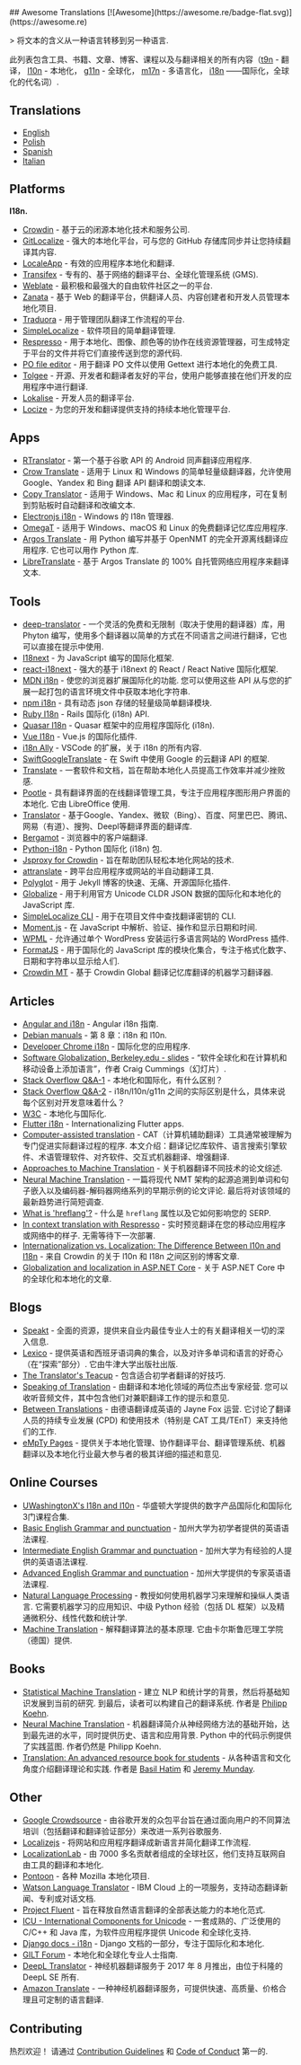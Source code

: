 <div class="github-widget" data-repo="mbiesiad/awesome-translations"></div>
<script async src="https://pagead2.googlesyndication.com/pagead/js/adsbygoogle.js"></script><ins class="adsbygoogle" style="display:block" data-ad-client="ca-pub-6890694312814945" data-ad-slot="5473692530" data-ad-format="auto"  data-full-width-responsive="true"></ins><script>(adsbygoogle = window.adsbygoogle || []).push({});</script>
## Awesome Translations [![Awesome](https://awesome.re/badge-flat.svg)](https://awesome.re)

&gt; 将文本的含义从一种语言转移到另一种语言.

此列表包含工具、书籍、文章、博客、课程以及与翻译相关的所有内容（[t9n](https://en.wikipedia.org/wiki/Translation) - 翻译， [l10n](https://en.wikipedia.org/wiki/Language_localisation) - 本地化， [g11n](https://en.wikipedia.org/wiki/Language_localisation#Globalisation_versus_localisation) - 全球化， [m17n](https://www.definify.com/word/multilingualization#:~:text=Noun,into%2C%20or%20for%20multiple%20languages) - 多语言化， [i18n](https://en.wikipedia.org/wiki/Language_localisation#Globalisation_versus_localisation) ——国际化，全球化的代名词）.



## Translations

- [English](https://github.com/mbiesiad/awesome-translations)
- [Polish](https://github.com/mbiesiad/awesome-translations/tree/pl_PL)
- [Spanish](https://web.archive.org/web/20220511155347/https://github.com/JoseDeFreitas/awesome-translations/tree/es_ES)
- [Italian](https://github.com/niedev/awesome-translations/tree/it_IT)

## Platforms

**I18n.**

- [Crowdin](https://crowdin.com/) - 基于云的闭源本地化技术和服务公司.
- [GitLocalize](https://gitlocalize.com/) - 强大的本地化平台，可与您的 GitHub 存储库同步并让您持续翻译其内容.
- [LocaleApp](https://www.localeapp.com/) - 有效的应用程序本地化和翻译.
- [Transifex](https://www.transifex.com/) - 专有的、基于网络的翻译平台、全球化管理系统 (GMS).
- [Weblate](https://weblate.org/) - 最积极和最强大的自由软件社区之一的平台.
- [Zanata](http://zanata.org/) - 基于 Web 的翻译平台，供翻译人员、内容创建者和开发人员管理本地化项目.
- [Traduora](https://github.com/traduora/traduora) - 用于管理团队翻译工作流程的平台.
- [SimpleLocalize](https://simplelocalize.io) - 软件项目的简单翻译管理.
- [Respresso](https://respresso.io/) - 用于本地化、图像、颜色等的协作在线资源管理器，可生成特定于平台的文件并将它们直接传送到您的源代码.
- [PO file editor](https://pofile.net/free-po-editor) - 用于翻译 PO 文件以使用 Gettext 进行本地化的免费工具.
- [Tolgee](https://tolgee.io) - 开源、开发者和翻译者友好的平台，使用户能够直接在他们开发的应用程序中进行翻译.
- [Lokalise](https://lokalise.com/) - 开发人员的翻译平台.
- [Locize](https://locize.com/) - 为您的开发和翻译提供支持的持续本地化管理平台.

## Apps

- [RTranslator](https://github.com/niedev/RTranslator) - 第一个基于谷歌 API 的 Android 同声翻译应用程序.
- [Crow Translate](https://github.com/crow-translate/crow-translate) - 适用于 Linux 和 Windows 的简单轻量级翻译器，允许使用 Google、Yandex 和 Bing 翻译 API 翻译和朗读文本.
- [Copy Translator](https://github.com/CopyTranslator/CopyTranslator) - 适用于 Windows、Mac 和 Linux 的应用程序，可在复制到剪贴板时自动翻译和改编文本.
- [Electronjs i18n](https://www.electronjs.org/apps/i18n-manager) - Windows 的 I18n 管理器.
- [OmegaT](https://omegat.org/) - 适用于 Windows、macOS 和 Linux 的免费翻译记忆库应用程序.
- [Argos Translate](https://github.com/argosopentech/argos-translate)  - 用 Python 编写并基于 OpenNMT 的完全开源离线翻译应用程序. 它也可以用作 Python 库.
- [LibreTranslate](https://github.com/uav4geo/LibreTranslate) - 基于 Argos Translate 的 100% 自托管网络应用程序来翻译文本.

## Tools

- [deep-translator](https://github.com/nidhaloff/deep-translator) - 一个灵活的免费和无限制（取决于使用的翻译器）库，用 Phyton 编写，使用多个翻译器以简单的方式在不同语言之间进行翻译，它也可以直接在提示中使用.
- [I18next](https://www.i18next.com/) - 为 JavaScript 编写的国际化框架.
- [react-i18next](https://react.i18next.com/) - 强大的基于 i18next 的 React / React Native 国际化框架.
- [MDN i18n](https://developer.mozilla.org/en-US/docs/Mozilla/Add-ons/WebExtensions/API/i18n)  - 使您的浏览器扩展国际化的功能. 您可以使用这些 API 从与您的扩展一起打包的语言环境文件中获取本地化字符串.
- [npm i18n](https://www.npmjs.com/package/i18n) - 具有动态 json 存储的轻量级简单翻译模块.
- [Ruby I18n](https://guides.rubyonrails.org/i18n.html) - Rails 国际化 (i18n) API.
- [Quasar I18n](https://quasar.dev/options/app-internationalization) - Quasar 框架中的应用程序国际化 (i18n).
- [Vue I18n](https://kazupon.github.io/vue-i18n/) - Vue.js 的国际化插件.
- [i18n Ally](https://github.com/antfu/i18n-ally) - VSCode 的扩展，关于 i18n 的所有内容.
- [SwiftGoogleTranslate](https://github.com/maximbilan/SwiftGoogleTranslate) - 在 Swift 中使用 Google 的云翻译 API 的框架.
- [Translate](https://github.com/translate/translate) - 一套软件和文档，旨在帮助本地化人员提高工作效率并减少挫败感.
- [Pootle](https://github.com/translate/pootle)  - 具有翻译界面的在线翻译管理工具，专注于应用程序图形用户界面的本地化. 它由 LibreOffice 使用.
- [Translator](https://github.com/UlionTse/translators) - 基于Google、Yandex、微软（Bing）、百度、阿里巴巴、腾讯、网易（有道）、搜狗、Deepl等翻译界面的翻译库.
- [Bergamot](https://github.com/browsermt) - 浏览器中的客户端翻译.
- [Python-i18n](https://pypi.org/project/python-i18n/) - Python 国际化 (i18n) 包.
- [Jsproxy for Crowdin](https://store.crowdin.com/products/crowdin-proxy-translator) - 旨在帮助团队轻松本地化网站的技术.
- [attranslate](https://github.com/fkirc/attranslate) - 跨平台应用程序或网站的半自动翻译工具.
- [Polyglot](https://github.com/untra/polyglot) - 用于 Jekyll 博客的快速、无痛、开源国际化插件.
- [Globalize](https://github.com/globalizejs/globalize) - 用于利用官方 Unicode CLDR JSON 数据的国际化和本地化的 JavaScript 库.
- [SimpleLocalize CLI](https://github.com/simplelocalize/simplelocalize-cli) - 用于在项目文件中查找翻译密钥的 CLI.
- [Moment.js](https://momentjs.com/) - 在 JavaScript 中解析、验证、操作和显示日期和时间.
- [WPML](https://wpml.org/) - 允许通过单个 WordPress 安装运行多语言网站的 WordPress 插件.
- [FormatJS](https://formatjs.io/) - 用于国际化的 JavaScript 库的模块化集合，专注于格式化数字、日期和字符串以显示给人们.
- [Crowdin MT](https://store.crowdin.com/crowdin-mt) - 基于 Crowdin Global 翻译记忆库翻译的机器学习翻译器.

## Articles

- [Angular and i18n](https://angular.io/guide/i18n) - Angular i18n 指南.
- [Debian manuals](https://www.debian.org/doc/manuals/debian-reference/ch08.en.html) - 第 8 章：i18n 和 l10n.
- [Developer Chrome i18n](https://developer.chrome.com/webstore/i18n) - 国际化您的应用程序.
- [Software Globalization, Berkeley.edu - slides](https://lx.berkeley.edu/sites/default/files/berkeleylinguisticsdeptg11ncldr.pdf) - “软件全球化和在计算机和移动设备上添加语言”，作者 Craig Cummings（幻灯片）.
- [Stack Overflow Q&A-1](https://stackoverflow.com/questions/506743/localization-and-internationalization-whats-the-difference) - 本地化和国际化，有什么区别？
- [Stack Overflow Q&A-2](https://stackoverflow.com/questions/754520/what-is-the-actual-differences-between-i18n-l10n-g11n-and-specifically-what-does) - i18n/l10n/g11n 之间的实际区别是什么，具体来说每个区别对开发意味着什么？
- [W3C](https://www.w3.org/International/questions/qa-i18n) - 本地化与国际化.
- [Flutter i18n](https://flutter.dev/docs/development/accessibility-and-localization/internationalization) - Internationalizing Flutter apps.
- [Computer-assisted translation](https://en.wikipedia.org/wiki/Computer-assisted_translation)  - CAT（计算机辅助翻译）工具通常被理解为专门促进实际翻译过程的程序. 本文介绍：翻译记忆库软件、语言搜索引擎软件、术语管理软件、对齐软件、交互式机器翻译、增强翻译.
- [Approaches to Machine Translation](http://engineering.fuoye.edu.ng/journal/index.php/engineer/article/view/26/pdf) - 关于机器翻译不同技术的论文综述.
- [Neural Machine Translation](https://jair.org/index.php/jair/article/view/12007/26611)  - 一篇将现代 NMT 架构的起源追溯到单词和句子嵌入以及编码器-解码器网络系列的早期示例的论文评论. 最后将对该领域的最新趋势进行简短调查.
- [What is 'hreflang'?](https://simplelocalize.io/blog/posts/what-is-hreflang/) - 什么是 `hreflang` 属性以及它如何影响您的 SERP.
- [In context translation with Respresso](https://blog.respresso.io/index.php/2020/06/22/in-context-translation-with-respresso/)  - 实时预览翻译在您的移动应用程序或网络中的样子. 无需等待下一次部署.
- [Internationalization vs. Localization: The Difference Between l10n and I18n](https://blog.crowdin.com/2022/07/14/internationalization-vs-localization) - 来自 Crowdin 的关于 l10n 和 I18n 之间区别的博客文章.
- [Globalization and localization in ASP.NET Core](https://learn.microsoft.com/en-us/aspnet/core/fundamentals/localization?view=aspnetcore-6.0) - 关于 ASP.NET Core 中的全球化和本地化的文章.

## Blogs

- [Speakt](https://speakt.com/blog/) - 全面的资源，提供来自业内最佳专业人士的有关翻译相关一切的深入信息.
- [Lexico](https://www.lexico.com/)  - 提供英语和西班牙语词典的集合，以及对许多单词和语言的好奇心（在“探索”部分）. 它由牛津大学出版社出版.
- [The Translator's Teacup](https://lingocode.com/translation-blog/) - 包含适合初学者翻译的好技巧.
- [Speaking of Translation](https://speakingoftranslation.com/)  - 由翻译和本地化领域的两位杰出专家经营. 您可以收听音频文件，其中包含他们对兼职翻译工作的提示和意见.
- [Between Translations](http://foxdocs.biz/BetweenTranslations/)  - 由德语翻译成英语的 Jayne Fox 运营. 它讨论了翻译人员的持续专业发展 (CPD) 和使用技术（特别是 CAT 工具/TEnT）来支持他们的工作.
- [eMpTy Pages](http://kv-emptypages.blogspot.com/) - 提供关于本地化管理、协作翻译平台、翻译管理系统、机器翻译以及本地化行业最大参与者的极其详细的描述和意见.

## Online Courses

- [UWashingtonX's I18n and l10n](https://www.edx.org/professional-certificate/uwashingtonx-internationalization-and-localization) - 华盛顿大学提供的数字产品国际化和国际化3门课程合集.
- [Basic English Grammar and punctuation](https://www.coursera.org/learn/grammar-punctuation) - 加州大学为初学者提供的英语语法课程.
- [Intermediate English Grammar and punctuation](https://www.coursera.org/specializations/intermediate-grammar) - 加州大学为有经验的人提供的英语语法课程.
- [Advanced English Grammar and punctuation](https://www.coursera.org/specializations/advanced-grammar-punctuation#courses) - 加州大学提供的专家英语语法课程.
- [Natural Language Processing](https://www.coursera.org/specializations/natural-language-processing)  - 教授如何使用机器学习来理解和操纵人类语言. 它需要机器学习的应用知识、中级 Python 经验（包括 DL 框架）以及精通微积分、线性代数和统计学.
- [Machine Translation](https://www.coursera.org/learn/machinetranslation)  - 解释翻译算法的基本原理. 它由卡尔斯鲁厄理工学院（德国）提供.

## Books

- [Statistical Machine Translation](https://www.cambridge.org/core/books/statistical-machine-translation/94EADF9F680558E13BE759997553CDE5#fndtn-information)  - 建立 NLP 和统计学的背景，然后将基础知识发展到当前的研究. 到最后，读者可以构建自己的翻译系统. 作者是 [Philipp Koehn](https://en.wikipedia.org/wiki/Philipp_Koehn).
- [Neural Machine Translation](https://www.cambridge.org/core/books/neural-machine-translation/7AAA628F88ADD64124EA008C425C0197#fndtn-information)  - 机器翻译简介从神经网络方法的基础开始，达到最先进的水平，同时提供历史、语言和应用背景.  Python 中的代码示例提供了实践蓝图. 作者仍然是 Philipp Koehn.
- [Translation: An advanced resource book for students](https://www.amazon.com/Translation-advanced-resource-Routledge-Linguistics-ebook/dp/B07NPV8DSC/ref=cm_cr_arp_d_product_top?ie=UTF8)  - 从各种语言和文化角度介绍翻译理论和实践. 作者是 [Basil Hatim](https://scholar.google.com/citations?user=IVydQ-4AAAAJ&hl=en) 和 [Jeremy Munday](https://ahc.leeds.ac.uk/languages/staff/1006/professor-jeremy-munday).

## Other

- [Google Crowdsource](https://crowdsource.google.com/) - 由谷歌开发的众包平台旨在通过面向用户的不同算法培训（包括翻译和翻译验证部分）来改进一系列谷歌服务.
- [Localizejs](https://localizejs.com/) - 将网站和应用程序翻译成新语言并简化翻译工作流程.
- [LocalizationLab](https://www.localizationlab.org/) - 由 7000 多名贡献者组成的全球社区，他们支持互联网自由工具的翻译和本地化.
- [Pontoon](https://pontoon.mozilla.org/) - 各种 Mozilla 本地化项目.
- [Watson Language Translator](https://www.ibm.com/cloud/watson-language-translator) - IBM Cloud 上的一项服务，支持动态翻译新闻、专利或对话文档.
- [Project Fluent](https://projectfluent.org) - 旨在释放自然语言翻译的全部表达能力的本地化范式.
- [ICU - International Components for Unicode](https://icu.unicode.org/) - 一套成熟的、广泛使用的 C/C++ 和 Java 库，为软件应用程序提供 Unicode 和全球化支持.
- [Django docs - i18n](https://docs.djangoproject.com/en/4.1/topics/i18n/) - Django 文档的一部分，专注于国际化和本地化.
- [GILT Forum](https://github.com/GILT-Forum/Globalization-Strategy-Playbook) - 本地化和全球化专业人士指南.
- [DeepL Translator](https://www.deepl.com/) - 神经机器翻译服务于 2017 年 8 月推出，由位于科隆的 DeepL SE 所有.
- [Amazon Translate](https://aws.amazon.com/translate/) - 一种神经机器翻译服务，可提供快速、高质量、价格合理且可定制的语言翻译.

## Contributing

热烈欢迎！ 请通过 [Contribution Guidelines](https://github.com/mbiesiad/awesome-translations/blob/master/CONTRIBUTING.md) 和 [Code of Conduct](https://github.com/mbiesiad/awesome-translations/blob/master/CODE-OF-CONDUCT.md) 第一的.
